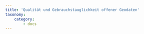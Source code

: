 ```yaml
---
title: 'Qualität und Gebrauchstauglichkeit offener Geodaten'
taxonomy:
    category:
        - docs
---
```



